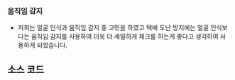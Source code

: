 ### 움직임 감지

+ 저희는 얼굴 인식과 움직임 감지 중 고민을 하였고 택배 도난 방지에는 얼굴 인식보다는 움직임 감지를 사용하여 더욱 더 세밀하게 체크를 하는게 좋다고 생각하여 사용하게 되었습니다.


## 소스 코드
